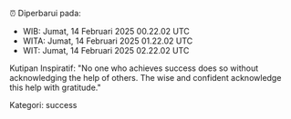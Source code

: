 ⏰ Diperbarui pada:
- WIB: Jumat, 14 Februari 2025 00.22.02 UTC
- WITA: Jumat, 14 Februari 2025 01.22.02 UTC
- WIT: Jumat, 14 Februari 2025 02.22.02 UTC

Kutipan Inspiratif:
"No one who achieves success does so without acknowledging the help of others. The wise and confident acknowledge this help with gratitude."


Kategori: success

